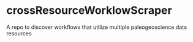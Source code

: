 # crossResourceWorklowScraper
A repo to discover workflows that utilize multiple paleogeoscience data resources
